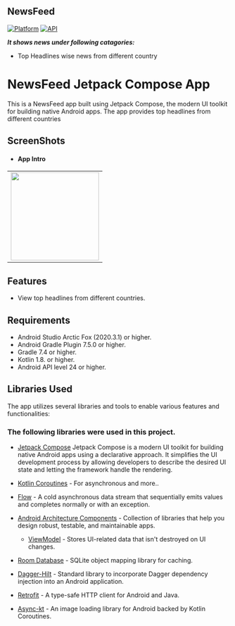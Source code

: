## NewsFeed
[![Platform](https://img.shields.io/badge/platform-android-blue.svg)](http://developer.android.com/index.html)
[![API](https://img.shields.io/badge/API-24%2B-blue.svg?style=flat)](https://android-arsenal.com/api?level=24)



***It shows news under following catagories:***
- Top Headlines wise news from  different country



# NewsFeed Jetpack Compose App

This is a NewsFeed app built using Jetpack Compose, the modern UI toolkit for building native Android apps. The app provides top headlines from different countries 

## ScreenShots
<table>
   <ul>
      <li>
         <h4>App Intro <h4>
      </li>
   </ul>
   <tr>
<td><img src = "https://github.com/Shubhanshu156/AndroidAssignment/blob/master/app/src/main/java/com/example/gfgassignment/assignment_video.gif?raw=true height = "370" width="200"></td>
  </tr>
</table>

## Features

- View top headlines from different countries.

## Requirements

- Android Studio Arctic Fox (2020.3.1) or higher.
- Android Gradle Plugin 7.5.0 or higher.
- Gradle 7.4 or higher.
- Kotlin 1.8. or higher.
- Android API level 24 or higher.

## Libraries Used

The app utilizes several libraries and tools to enable various features and functionalities:

###  The following libraries were used in this project.
- [Jetpack Compose]() Jetpack Compose is a modern UI toolkit for building native Android apps using a declarative approach. It simplifies the UI development process by allowing developers to describe the desired UI state and letting the framework handle the rendering.
- [Kotlin Coroutines](https://kotlinlang.org/docs/reference/coroutines-overview.html) - For asynchronous and more..
- [Flow](https://kotlin.github.io/kotlinx.coroutines/kotlinx-coroutines-core/kotlinx.coroutines.flow/-flow/) - A cold asynchronous data stream that sequentially emits values and completes normally or with an exception.
- [Android Architecture Components](https://developer.android.com/topic/libraries/architecture) - Collection of libraries that help you design robust, testable, and maintainable apps.

  - [ViewModel](https://developer.android.com/topic/libraries/architecture/viewmodel) - Stores UI-related data that isn't destroyed on UI changes.

- [Room Database](https://developer.android.com/topic/libraries/architecture/room) - SQLite object mapping library for caching.
- [Dagger-Hilt](https://dagger.dev/hilt/) - Standard library to incorporate Dagger dependency injection into an Android application.
- [Retrofit](https://square.github.io/retrofit/) - A type-safe HTTP client for Android and Java.
- [Async-kt](https://coil-kt.github.io/coil/) - An image loading library for Android backed by Kotlin Coroutines.

